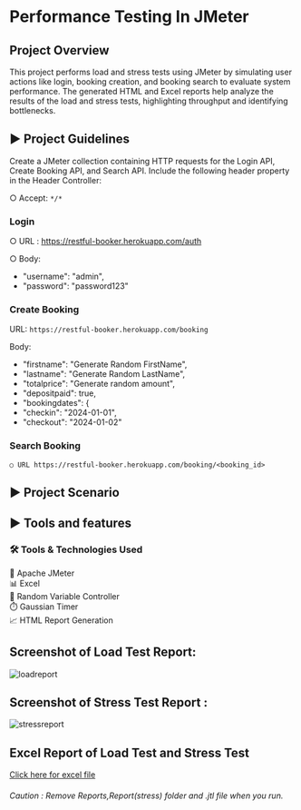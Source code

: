 # Performance Testing In JMeter
## Project Overview
This project performs load and stress tests using JMeter by simulating user actions like login, booking creation, and booking search to evaluate system performance. The generated HTML and Excel reports help analyze the results of the load and stress tests, highlighting throughput and identifying bottlenecks.

## ▶ Project Guidelines
Create a JMeter collection containing HTTP requests for the Login API, Create Booking API, and Search API. Include the following header property in the Header Controller:

○ Accept: `*/*`

### Login

○ URL : https://restful-booker.herokuapp.com/auth

○ Body:

  - "username": "admin",
  - "password": "password123"



### Create Booking

URL: `https://restful-booker.herokuapp.com/booking`

Body:

 - "firstname": "Generate Random FirstName",
 - "lastname": "Generate Random LastName",
 - "totalprice": "Generate random amount",
 - "depositpaid": true,
 - "bookingdates": {
  -  "checkin": "2024-01-01",
  -  "checkout": "2024-01-02"

 
 ### Search Booking
    ○ URL https://restful-booker.herokuapp.com/booking/<booking_id>
## ▶ Project Scenario

## ▶ Tools and features
### 🛠️ Tools & Technologies Used  
🔧 Apache JMeter  
📊 Excel  
🎲 Random Variable Controller  
⏱️ Gaussian Timer  
📈 HTML Report Generation


## Screenshot of Load Test Report:
![loadreport](https://github.com/user-attachments/assets/7f8a12f8-5db8-41d2-920f-c213252d4e16)

## Screenshot of Stress Test Report :
![stressreport](https://github.com/user-attachments/assets/55069abe-1280-4ace-9b18-86893a509038)

## Excel Report of Load Test and Stress Test
[Click here for excel file](https://github.com/digonta-roy/Load-Test-and-Stress-Test-in-JMeter/blob/main/bookingLoad_Stress_Report.csv)

###### Caution : Remove Reports,Report(stress) folder and .jtl file when you run.
